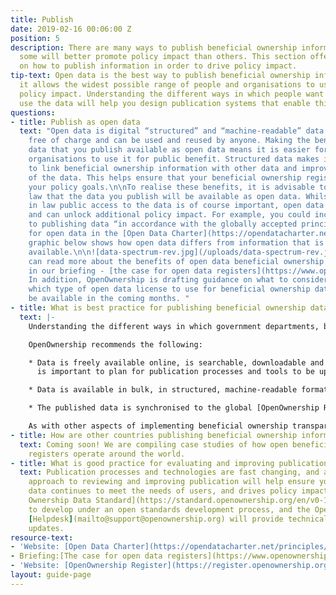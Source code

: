 ```yaml
---
title: Publish
date: 2019-02-16 00:06:00 Z
position: 5
description: There are many ways to publish beneficial ownership information publicly;
  some will better promote policy impact than others. This section offers guidance
  on how to publish information in order to drive policy impact.
tip-text: Open data is the best way to publish beneficial ownership information, as
  it allows the widest possible range of people and organisations to use it to drive
  policy impact. Understanding the different ways in which people want to access and
  use the data will help you design publication systems that enable this.
questions:
- title: Publish as open data
  text: "Open data is digital “structured” and “machine-readable” data that is available
    free of charge and can be used and reused by anyone. Making the beneficial ownership
    data that you publish available as open data means it is easier for people and
    organisations to use it for public benefit. Structured data makes is possible
    to link beneficial ownership information with other data and improves the quality
    of the data. This helps ensure that your beneficial ownership register fulfills
    your policy goals.\n\nTo realise these benefits, it is advisable to enshrine in
    law that the data you publish will be available as open data. Whilst enshrining
    in law public access to the data is of course important, open data goes further
    and can unlock additional policy impact. For example, you could include reference
    to publishing data “in accordance with the globally accepted principles and standards
    for open data in the [Open Data Charter](https://opendatacharter.net/principles/).\n\nThe
    graphic below shows how open data differs from information that is simply publicly
    available.\n\n![data-spectrum-rev.jpg](/uploads/data-spectrum-rev.jpg)\n\nYou
    can read more about the benefits of open data beneficial ownership information
    in our briefing - [the case for open data registers](https://www.openownership.org/uploads/briefing-on-beneficial-ownership-as-open-data.pdf).
    In addition, OpenOwnership is drafting guidance on what to consider when deciding
    which type of open data license to use for beneficial ownership data. This will
    be available in the coming months. "
- title: What is best practice for publishing beneficial ownership data?
  text: |-
    Understanding the different ways in which government departments, businesses and civil society will want to access and use your beneficial ownership register to drive policy impact, will help design systems that enable this. In general, some people will want to search for a particular record, while others will want to analyse many records at once. This means publishing the data in ways that both humans and computers can read, understand and use it.

    OpenOwnership recommends the following:

    * Data is freely available online, is searchable, downloadable and reusable by the public, without a fee, proprietary software, or the need for registration.
      is important to plan for publication processes and tools to be updated regularly, and in response to user feedback.

    * Data is available in bulk, in structured, machine-readable format that complies with the [Beneficial Ownership Data Standard](https://standard.openownership.org/en/v0-1/) (BODS). This could be via an API (which allows data users to access the data in machine-readable format such as JSON, direct from a website) and/or a bulk download service (where a copy of the entire registry data is put online at regular intervals in a downloadable open file format such as .csv).

    * The published data is synchronised to the global [OpenOwnership Register](https://register.openownership.org/), which links beneficial ownership data from across the world. This links national data with beneficial ownership data from other countries, increasing policy impact. This can be done using the API or bulk download solution mentioned above, and you can contact us for more information.

    As with other aspects of implementing beneficial ownership transparency, it is important to plan for publication processes and tools to be updated regularly, and in response to user feedback.
- title: How are other countries publishing beneficial ownership information?
  text: Coming soon! We are compiling case studies of how open beneficial ownership
    registers operate around the world.
- title: What is good practice for evaluating and improving publication?
  text: Publication processes and technologies are fast changing, and an iterative
    approach to reviewing and improving publication will help ensure your published
    data continues to meet the needs of users, and drives policy impact. The [Beneficial
    Ownership Data Standard](https://standard.openownership.org/en/v0-1/) will continue
    to develop under an open standards development process, and the OpenOwnership
    [Helpdesk](mailto@support@openownership.org) will provide technical support with
    updates.
resource-text:
- 'Website: [Open Data Charter](https://opendatacharter.net/principles/)'
- Briefing:[The case for open data registers](https://www.openownership.org/uploads/briefing-on-beneficial-ownership-as-open-data.pdf)
- 'Website: [OpenOwnership Register](https://register.openownership.org/)'
layout: guide-page
---
```


